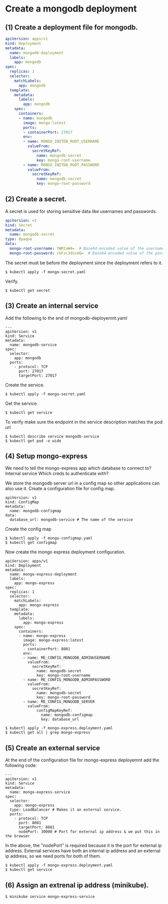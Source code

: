
# Create a mongodb deployment

## (1) Create a deployment file for mongodb.
```mongodb-deployemnt.yaml
apiVersion: apps/v1
kind: Deployment
metadata:
  name: mongodb-deployment
  labels:
    app: mongodb
spec:
  replicas: 1
  selector:
    matchLabels:
      app: mongodb
  template:
    metadata:
      labels:
        app: mongodb
    spec:
      containers:
      - name: mongodb
        image: mongo:latest
        ports:
        - containerPort: 27017
        env:
        - name: MONGO_INITDB_ROOT_USERNAME
          valueFrom:
            secretKeyRef: 
              name: mongodb-secret
              key: mongo-root-username
        - name: MONGO_INITDB_ROOT_PASSWORD
          valueFrom:
            secretKeyRef: 
              name: mongodb-secret
              key: mongo-root-password
```
## (2) Create a secret.
A secret is used for storing sensitive data like usernames and passwords.
```mongo-secret.yaml
apiVersion: v1
kind: Secret
metadata:
  name: mongodb-secret
type: Opaque
data:
  mongo-root-username: YWRtaW4=  # Base64-encoded value of the username 'admin'
  mongo-root-password: cGFzc3dvcmQ=  # Base64-encoded value of the password 'password'
```

The secret must be before the deployment since the deployment refers to it.
```bin/bash
$ kubectl apply -f mongo-secret.yaml
```
Verify.
```bin/bash
$ kubectl get secret
```
## (3) Create an internal service
Add the following to the end of mongodb-deployemnt.yaml
```
---
apiVersion: v1
kind: Service
metadata:
  name: mongodb-service
spec:
  selector:
    app: mongodb
  ports:
    - protocol: TCP
      port: 27017
      targetPort: 27017
```
Create the service.
```
$ kubectl apply -f mongo-secret.yaml
```
Get the service.
```
$ kubectl get service
```
To verify make sure the endpoint in the service description matches the pod url
```
$ kubectl describe service mongodb-service
$ kubectl get pod -o wide
```
## (4) Setup mongo-express
We need to tell the mongo-express app which database to connect to? Internal service
Which creds to authenticate with?

We store the mongodb server url in a config map so other applications can also use it.
Create a configuration file for config map.
```
apiVersion: v1
kind: ConfigMap
metadata:
  name: mongodb-configmap
data:
  database_url: mongodb-service # The name of the service
```
Create the config map
```
$ kubectl apply -f mongo-configmap.yaml
$ kubectl get configmap
```
Now create the mongo express deployment configuration.
```
apiVersion: apps/v1
kind: Deployment
metadata:
  name: mongo-express-deployment
  labels:
    app: mongo-express
spec:
  replicas: 1
  selector:
    matchLabels:
      app: mongo-express
  template:
    metadata:
      labels:
        app: mongo-express
    spec:
      containers:
      - name: mongo-express
        image: mongo-express:latest
        ports:
        - containerPort: 8081
        env:
        - name: ME_CONFIG_MONGODB_ADMINUSERNAME
          valueFrom:
            secretKeyRef: 
              name: mongodb-secret
              key: mongo-root-username
        - name: ME_CONFIG_MONGODB_ADMINPASSWORD
          valueFrom:
            secretKeyRef: 
              name: mongodb-secret
              key: mongo-root-password
        - name: ME_CONFIG_MONGODB_SERVER
          valueFrom:
              configMapKeyRef: 
                name: mongodb-configmap
                key: database_url
```
```
$ kubectl apply -f mongo-express.deployment.yaml
$ kubectl get all | grep mongo-express
```
## (5) Create an external service
At the end of the configuration file for mongo-express deployemnt add the following code:
```
---
apiVersion: v1
kind: Service
metadata:
  name: mongo-express-service
spec:
  selector:
    app: mongo-express
  type: LoadBalancer # Makes it an external service.   
  ports:
    - protocol: TCP
      port: 8081
      targetPort: 8081
      nodePort: 30000 # Port for external ip address & we put this in the browser
```
In the above, the "nodePort" is required because it is the port for external ip address.
External services have both an internal ip address and an external ip address, so we need ports for both of them.
```
$ kubectl apply -f mongo-express.deployment.yaml
$ kubectl get service
```
## (6) Assign an extrenal ip address (minikube).
```
$ minikube service mongo-express-service
```

